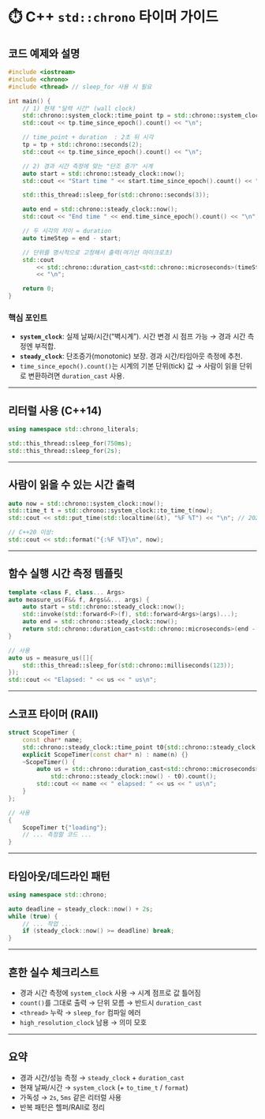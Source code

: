 # ⏱️ C++ `std::chrono` 타이머 가이드

## 코드 예제와 설명

```cpp
#include <iostream>
#include <chrono>
#include <thread> // sleep_for 사용 시 필요

int main() {
    // 1) 현재 "달력 시간" (wall clock)
    std::chrono::system_clock::time_point tp = std::chrono::system_clock::now();
    std::cout << tp.time_since_epoch().count() << "\n";

    // time_point + duration  : 2초 뒤 시각
    tp = tp + std::chrono::seconds(2);
    std::cout << tp.time_since_epoch().count() << "\n";

    // 2) 경과 시간 측정에 맞는 "단조 증가" 시계
    auto start = std::chrono::steady_clock::now();
    std::cout << "Start time " << start.time_since_epoch().count() << "\n";

    std::this_thread::sleep_for(std::chrono::seconds(3));

    auto end = std::chrono::steady_clock::now();
    std::cout << "End time " << end.time_since_epoch().count() << "\n";

    // 두 시각의 차이 = duration
    auto timeStep = end - start;

    // 단위를 명시적으로 고정해서 출력(여기선 마이크로초)
    std::cout
        << std::chrono::duration_cast<std::chrono::microseconds>(timeStep).count()
        << "\n";

    return 0;
}
```

### 핵심 포인트
- **`system_clock`**: 실제 날짜/시간(“벽시계”). 시간 변경 시 점프 가능 → 경과 시간 측정엔 부적합.
- **`steady_clock`**: 단조증가(monotonic) 보장. 경과 시간/타임아웃 측정에 추천.
- `time_since_epoch().count()`는 시계의 기본 단위(tick) 값 → 사람이 읽을 단위로 변환하려면 `duration_cast` 사용.

---

## 리터럴 사용 (C++14)
```cpp
using namespace std::chrono_literals;

std::this_thread::sleep_for(750ms);
std::this_thread::sleep_for(2s);
```

---

## 사람이 읽을 수 있는 시간 출력
```cpp
auto now = std::chrono::system_clock::now();
std::time_t t = std::chrono::system_clock::to_time_t(now);
std::cout << std::put_time(std::localtime(&t), "%F %T") << "\n"; // 2025-08-12 10:03:45

// C++20 이상:
std::cout << std::format("{:%F %T}\n", now);
```

---

## 함수 실행 시간 측정 템플릿
```cpp
template <class F, class... Args>
auto measure_us(F&& f, Args&&... args) {
    auto start = std::chrono::steady_clock::now();
    std::invoke(std::forward<F>(f), std::forward<Args>(args)...);
    auto end = std::chrono::steady_clock::now();
    return std::chrono::duration_cast<std::chrono::microseconds>(end - start).count();
}

// 사용
auto us = measure_us([]{
    std::this_thread::sleep_for(std::chrono::milliseconds(123));
});
std::cout << "Elapsed: " << us << " us\n";
```

---

## 스코프 타이머 (RAII)
```cpp
struct ScopeTimer {
    const char* name;
    std::chrono::steady_clock::time_point t0{std::chrono::steady_clock::now()};
    explicit ScopeTimer(const char* n) : name(n) {}
    ~ScopeTimer() {
        auto us = std::chrono::duration_cast<std::chrono::microseconds>(
            std::chrono::steady_clock::now() - t0).count();
        std::cout << name << " elapsed: " << us << " us\n";
    }
};

// 사용
{
    ScopeTimer t{"loading"};
    // ... 측정할 코드 ...
}
```

---

## 타임아웃/데드라인 패턴
```cpp
using namespace std::chrono;

auto deadline = steady_clock::now() + 2s;
while (true) {
    // ... 작업 ...
    if (steady_clock::now() >= deadline) break;
}
```

---

## 흔한 실수 체크리스트
- 경과 시간 측정에 `system_clock` 사용 → 시계 점프로 값 틀어짐
- `count()`를 그대로 출력 → 단위 모름 → 반드시 `duration_cast`
- `<thread>` 누락 → `sleep_for` 컴파일 에러
- `high_resolution_clock` 남용 → 의미 모호

---

## 요약
- 경과 시간/성능 측정 → `steady_clock` + `duration_cast`
- 현재 날짜/시간 → `system_clock` (+ `to_time_t` / `format`)
- 가독성 → `2s`, `5ms` 같은 리터럴 사용
- 반복 패턴은 헬퍼/RAII로 정리
